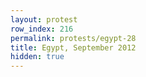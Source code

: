 ```yaml
---
layout: protest
row_index: 216
permalink: protests/egypt-28
title: Egypt, September 2012
hidden: true
---
```

